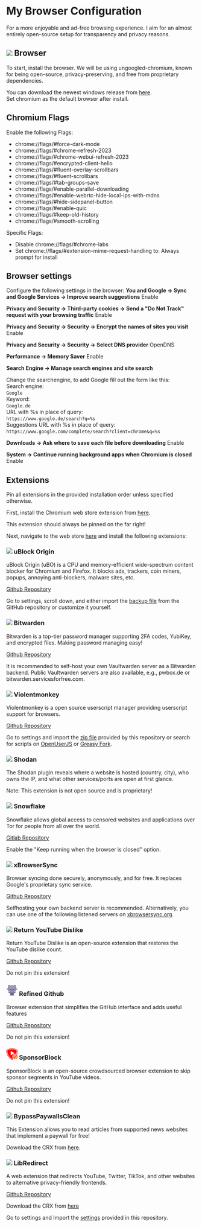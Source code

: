 # My Browser Configuration
For a more enjoyable and ad-free browsing experience. I aim for an almost entirely open-source setup for transparency and privacy reasons.

## <img src="https://cdn.jsdelivr.net/gh/walkxcode/dashboard-icons/png/chromium.png" width="30px"> Browser
To start, install the browser. We will be using ungoogled-chromium, known for being open-source, privacy-preserving, and free from proprietary dependencies.

You can download the newest windows release from [here](https://github.com/ungoogled-software/ungoogled-chromium-windows/releases).  
Set chromium as the default browser after install.
## Chromium Flags
Enable the following Flags:
- chrome://flags/#force-dark-mode
- chrome://flags/#chrome-refresh-2023
- chrome://flags/#chrome-webui-refresh-2023
- chrome://flags/#encrypted-client-hello
- chrome://flags/#fluent-overlay-scrollbars
- chrome://flags/#fluent-scrollbars
- chrome://flags/#tab-groups-save
- chrome://flags/#enable-parallel-downloading
- chrome://flags/#enable-webrtc-hide-local-ips-with-mdns
- chrome://flags/#hide-sidepanel-button
- chrome://flags/#enable-quic
- chrome://flags/#keep-old-history
- chrome://flags/#smooth-scrolling

Specific Flags:
- Disable chrome://flags/#chrome-labs
- Set chrome://flags/#extension-mime-request-handling to: Always prompt for install
## Browser settings
Configure the following settings in the browser:
**You and Google -> Sync and Google Services -> Improve search suggestions** Enable

**Privacy and Security -> Third-party cookies -> Send a "Do Not Track" request with your browsing traffic** Enable

**Privacy and Security -> Security -> Encrypt the names of sites you visit** Enable

**Privacy and Security -> Security -> Select DNS provider** OpenDNS

**Performance -> Memory Saver** Enable

**Search Engine -> Manage search engines and site search**

Change the searchengine, to add Google fill out the form like this:  
Search engine:  
`Google`  
Keyword:  
`Google.de`  
URL with %s in place of query:  
`https://www.google.de/search?q=%s`  
Suggestions URL with %s in place of query:  
`https://www.google.com/complete/search?client=chrome&q=%s`

**Downloads -> Ask where to save each file before downloading** Enable

**System -> Continue running background apps when Chromium is closed** Enable

## Extensions
Pin all extensions in the provided installation order unless specified otherwise.

First, install the Chromium web store extension from [here](https://github.com/NeverDecaf/chromium-web-store/releases/).

This extension should always be pinned on the far right!

Next, navigate to the web store [here](https://chromewebstore.google.com/) and install the following extensions:

### <img src="https://wiki.adminforge.de/media/wikipedia/commons/0/05/UBlock_Origin.svg" width="30px"> uBlock Origin
uBlock Origin (uBO) is a CPU and memory-efficient wide-spectrum content blocker for Chromium and Firefox. It blocks ads, trackers, coin miners, popups, annoying anti-blockers, malware sites, etc.

[Github Repository](https://github.com/gorhill/uBlock)

Go to settings, scroll down, and either import the [backup file](https://github.com/Letgamer/mybrowserconfig/tree/main/extensions/uBlock-Origin) from the GitHub repository or customize it yourself.
### <img src="https://raw.githubusercontent.com/bitwarden/brand/e755957e1ae5b84521a4a2491b791e743936af1a/icons/icon.svg" width="30px"> Bitwarden
Bitwarden is a top-tier password manager supporting 2FA codes, YubiKey, and encrypted files. Making password managing easy!

[Github Repository](https://github.com/bitwarden/clients)

It is recommended to self-host your own Vaultwarden server as a Bitwarden backend. Public Vaultwarden servers are also available, e.g., pwbox.de or bitwarden.servicesforfree.com.
### <img src="https://raw.githubusercontent.com/wiki/OpenUserJS/OpenUserJS.org/images/violentmonkey_icon.min.svg?sanitize=true" width="30px"> Violentmonkey
Violentmonkey is a open source userscript manager providing userscript support for browsers.

[Github Repository](https://github.com/violentmonkey/violentmonkey)

Go to settings and import the [zip file](https://github.com/Letgamer/mybrowserconfig/tree/main/extensions/violentmonkey) provided by this repository or search for scripts on [OpenUserJS](https://openuserjs.org/) or [Greasy Fork](https://greasyfork.org/).
### <img src="https://pbs.twimg.com/profile_images/1105606704090267648/oyZUgnFr_400x400.png" width="30px"> Shodan
The Shodan plugin reveals where a website is hosted (country, city), who owns the IP, and what other services/ports are open at first glance.

Note: This extension is not open source and is proprietary!
### <img src="https://upload.wikimedia.org/wikipedia/commons/4/42/Tor_Snowflake_logo.svg" width="30px"> Snowflake
Snowflake allows global access to censored websites and applications over Tor for people from all over the world.

[Gitlab Repository](https://gitlab.torproject.org/tpo/anti-censorship/pluggable-transports/snowflake-webext/)

Enable the "Keep running when the browser is closed" option.
### <img src="https://github.com/NX211/homer-icons/raw/master/png/xbrowsersync.png" width="30px"> xBrowserSync
Browser syncing done securely, anonymously, and for free. It replaces Google's proprietary sync service.

[Github Repository](https://github.com/xbrowsersync/app)

Selfhosting your own backend server is recommended. Alternatively, you can use one of the following listened servers on [xbrowsersync.org](https://www.xbrowsersync.org/#services).
### <img src="https://upload.wikimedia.org/wikipedia/commons/9/90/ReturnYoutubeDislike.png" width="30px"> Return YouTube Dislike
Return YouTube Dislike is an open-source extension that restores the YouTube dislike count.

[Github Repository](https://github.com/Anarios/return-youtube-dislike)

Do not pin this extension!
### <img src="https://raw.githubusercontent.com/refined-github/refined-github/main/source/icon.png" width="30px"> Refined Github
Browser extension that simplifies the GitHub interface and adds useful features

[Github Repository](https://github.com/refined-github/refined-github)

Do not pin this extension!
### <img src="https://raw.githubusercontent.com/ajayyy/SponsorBlock/master/public/icons/LogoSponsorBlocker256px.png" width="30px"> SponsorBlock
SponsorBlock is an open-source crowdsourced browser extension to skip sponsor segments in YouTube videos.

[Github Repository](https://github.com/ajayyy/SponsorBlock)

Do not pin this extension!
### <img src="https://gitlab.com/magnolia1234/bypass-paywalls-chrome-clean/-/raw/master/bypass-dark.png" width="30px"> BypassPaywallsClean
This Extension allows you to read articles from supported news websites that implement a paywall for free!

Download the CRX from [here](https://gitlab.com/magnolia1234/bypass-paywalls-chrome-clean/-/releases).
### <img src="https://libredirect.github.io/img/icon.svg" width="30px"> LibRedirect
A web extension that redirects YouTube, Twitter, TikTok, and other websites to alternative privacy-friendly frontends.

[Github Repository](https://github.com/libredirect/browser_extension)

Download the CRX from [here](https://libredirect.github.io/download_chromium.html)

Go to settings and Import the [settings](https://github.com/Letgamer/mybrowserconfig/tree/main/extensions/libredirect) provided in this repository.
